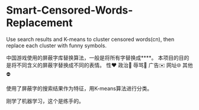 # Smart-Censored-Words-Replacement
Use search results and K-means to cluster censored words(cn), then replace each cluster with funny symbols.

中国游戏使用的屏蔽字库替换算法，一般是将所有字替换成****。
本项目的目的是将不同含义的屏蔽字替换成不同的表情。
性❤️ 
政治🐸 
辱骂👿 
广告✉️
网址🌐
其他⛔

使用了屏蔽字的搜索结果作为特征，用K-means算法进行分类。

刚学了机器学习，这个是练手的。
